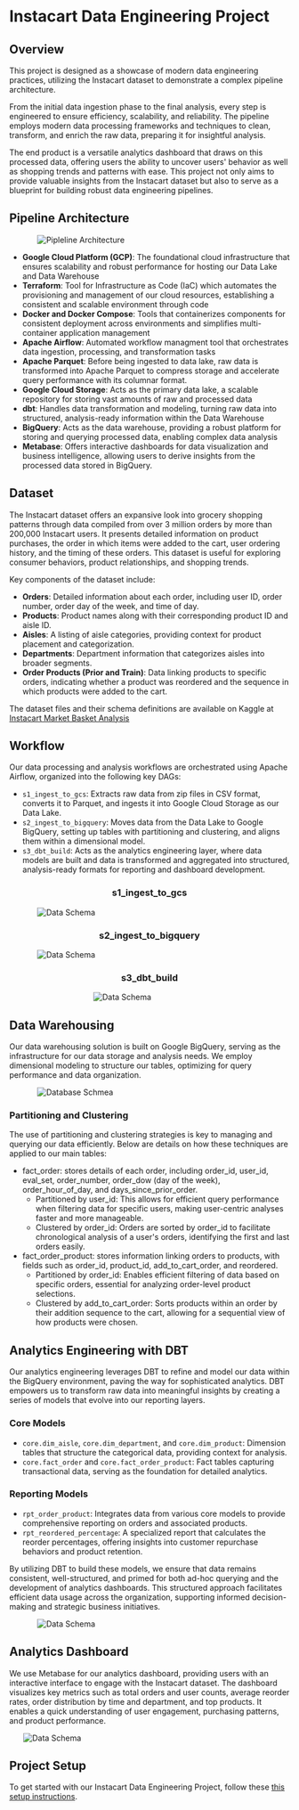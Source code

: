 # Instacart Data Engineering Project

## Overview

This project is designed as a showcase of modern data engineering practices, utilizing the Instacart dataset to demonstrate a complex pipeline architecture. 

From the initial data ingestion phase to the final analysis, every step is engineered to ensure efficiency, scalability, and reliability. The pipeline employs modern data processing frameworks and techniques to clean, transform, and enrich the raw data, preparing it for insightful analysis. 

The end product is a versatile analytics dashboard that draws on this processed data, offering users the ability to uncover users' behavior as well as shopping trends and patterns with ease. This project not only aims to provide valuable insights from the Instacart dataset but also to serve as a blueprint for building robust data engineering pipelines.

## Pipeline Architecture

<div  style="width:80%; margin: auto;">
  <img src="./assets/pipeline-architecture.jpg" alt="Pipleline Architecture"/>
</div>


- **Google Cloud Platform (GCP)**: The foundational cloud infrastructure that ensures scalability and robust performance for hosting our Data Lake and Data Warehouse
- **Terraform**: Tool for Infrastructure as Code (IaC) which automates the provisioning and management of our cloud resources, establishing a consistent and scalable environment through code
- **Docker and Docker Compose**: Tools that containerizes components for consistent deployment across environments and simplifies multi-container application management
- **Apache Airflow**: Automated workflow managment tool that orchestrates data ingestion, processing, and transformation tasks
- **Apache Parquet**: Before being ingested to data lake, raw data is transformed into Apache Parquet to compress storage and accelerate query performance with its columnar format.
- **Google Cloud Storage**: Acts as the primary data lake, a scalable repository for storing vast amounts of raw and processed data
- **dbt**: Handles data transformation and modeling, turning raw data into structured, analysis-ready information within the Data Warehouse
- **BigQuery**: Acts as the data warehouse, providing a robust platform for storing and querying processed data, enabling complex data analysis
- **Metabase**: Offers interactive dashboards for data visualization and business intelligence, allowing users to derive insights from the processed data stored in BigQuery.

## Dataset

The Instacart dataset offers an expansive look into grocery shopping patterns through data compiled from over 3 million orders by more than 200,000 Instacart users. It presents detailed information on product purchases, the order in which items were added to the cart, user ordering history, and the timing of these orders. This dataset is useful for exploring consumer behaviors, product relationships, and shopping trends.

Key components of the dataset include:

- **Orders**: Detailed information about each order, including user ID, order number, order day of the week, and time of day.
- **Products**: Product names along with their corresponding product ID and aisle ID.
- **Aisles**: A listing of aisle categories, providing context for product placement and categorization.
- **Departments**: Department information that categorizes aisles into broader segments.
- **Order Products (Prior and Train)**: Data linking products to specific orders, indicating whether a product was reordered and the sequence in which products were added to the cart.
  
The dataset files and their schema definitions are available on Kaggle at [Instacart Market Basket Analysis](
https://www.kaggle.com/c/instacart-market-basket-analysis)

## Workflow

Our data processing and analysis workflows are orchestrated using Apache Airflow, organized into the following key DAGs:

- `s1_ingest_to_gcs`: Extracts raw data from zip files in CSV format, converts it to Parquet, and ingests it into Google Cloud Storage as our Data Lake.
- `s2_ingest_to_bigquery`: Moves data from the Data Lake to Google BigQuery, setting up tables with partitioning and clustering, and aligns them within a dimensional model.
- `s3_dbt_build`: Acts as the analytics engineering layer, where data models are built and data is transformed and aggregated into structured, analysis-ready formats for reporting and dashboard development.

<div  style="width:80%; margin: auto;">
  <h3 style="text-align: center">s1_ingest_to_gcs</h3>
  <img src="./assets/dag_s1.png" alt="Data Schema"/>
</div>

<div  style="width:80%; margin: auto;">
  <h3 style="text-align: center">s2_ingest_to_bigquery</h3>
  <img src="./assets/dag_s2.png" alt="Data Schema"/>
</div>

<div  style="width:40%; margin: auto;">
  <h3 style="text-align: center">s3_dbt_build</h3>
  <img src="./assets/dag_s3.png" alt="Data Schema"/>
</div>

## Data Warehousing

Our data warehousing solution is built on Google BigQuery, serving as the infrastructure for our data storage and analysis needs. We employ dimensional modeling to structure our tables, optimizing for query performance and data organization.

<div  style="width:80%; margin: auto;">
  <img src="./assets/database-schema.png" alt="Database Schmea"/>
</div>

### Partitioning and Clustering

The use of partitioning and clustering strategies is key to managing and querying our data efficiently. Below are details on how these techniques are applied to our main tables:

- fact_order: stores details of each order, including order_id, user_id, eval_set, order_number, order_dow (day of the week), order_hour_of_day, and days_since_prior_order.
  - Partitioned by user_id: This allows for efficient query performance when filtering data for specific users, making user-centric analyses faster and more manageable.
  - Clustered by order_id: Orders are sorted by order_id to facilitate chronological analysis of a user's orders, identifying the first and last orders easily.
- fact_order_product: stores information linking orders to products, with fields such as order_id, product_id, add_to_cart_order, and reordered.
  - Partitioned by order_id: Enables efficient filtering of data based on specific orders, essential for analyzing order-level product selections.
  - Clustered by add_to_cart_order: Sorts products within an order by their addition sequence to the cart, allowing for a sequential view of how products were chosen.

## Analytics Engineering with DBT

Our analytics engineering leverages DBT to refine and model our data within the BigQuery environment, paving the way for sophisticated analytics. DBT empowers us to transform raw data into meaningful insights by creating a series of models that evolve into our reporting layers.

### Core Models

- `core.dim_aisle`, `core.dim_department`, and `core.dim_product`: Dimension tables that structure the categorical data, providing context for analysis.
- `core.fact_order` and `core.fact_order_product`: Fact tables capturing transactional data, serving as the foundation for detailed analytics.

### Reporting Models

- `rpt_order_product`: Integrates data from various core models to provide comprehensive reporting on orders and associated products.
- `rpt_reordered_percentage`: A specialized report that calculates the reorder percentages, offering insights into customer repurchase behaviors and product retention.

By utilizing DBT to build these models, we ensure that data remains consistent, well-structured, and primed for both ad-hoc querying and the development of analytics dashboards. This structured approach facilitates efficient data usage across the organization, supporting informed decision-making and strategic business initiatives.

<div  style="width:80%; margin: auto;">
  <img src="./assets/dbt.png" alt="Data Schema"/>
</div>

## Analytics Dashboard

We use Metabase for our analytics dashboard, providing users with an interactive interface to engage with the Instacart dataset. The dashboard visualizes key metrics such as total orders and user counts, average reorder rates, order distribution by time and department, and top products. It enables a quick understanding of user engagement, purchasing patterns, and product performance.

<div  style="width:90%; margin: auto;">
  <img src="./assets/Instacart-dashboard.jpg" alt="Data Schema"/>
</div>


## Project Setup

To get started with our Instacart Data Engineering Project, follow these [this setup instructions](setup.md).